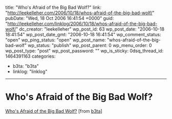 title: "Who's Afraid of the Big Bad Wolf?"
link: "http://leekelleher.com/2006/10/18/whos-afraid-of-the-big-bad-wolf/"
pubDate: "Wed, 18 Oct 2006 16:41:54 +0000"
guid: "http://leekelleher.com/linklog/2006/10/18/whos-afraid-of-the-big-bad-wolf/"
dc_creator: "leekelleher"
wp_post_id: 63
wp_post_date: "2006-10-18 18:41:54"
wp_post_date_gmt: "2006-10-18 16:41:54"
wp_comment_status: "open"
wp_ping_status: "open"
wp_post_name: "whos-afraid-of-the-big-bad-wolf"
wp_status: "publish"
wp_post_parent: 0
wp_menu_order: 0
wp_post_type: "post"
wp_post_password: ""
wp_is_sticky: 0dsq_thread_id: 1464391163
categories:
  - b3ta: "b3ta"
  - linklog: "linklog"

---

# Who's Afraid of the Big Bad Wolf?

<a href="http://b3ta.com/board/6434481" >Who's Afraid of the Big Bad Wolf?</a> [from <a href="http://b3ta.com/">b3ta</a>]